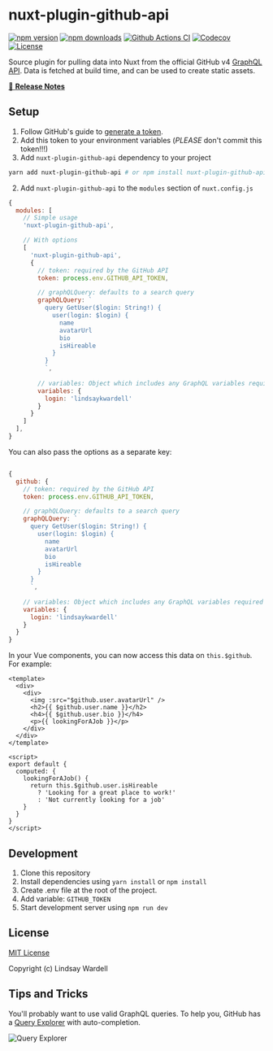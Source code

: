 # nuxt-plugin-github-api

[![npm version][npm-version-src]][npm-version-href]
[![npm downloads][npm-downloads-src]][npm-downloads-href]
[![Github Actions CI][github-actions-ci-src]][github-actions-ci-href]
[![Codecov][codecov-src]][codecov-href]
[![License][license-src]][license-href]

Source plugin for pulling data into Nuxt from the official GitHub v4 [GraphQL API](https://developer.github.com/v4/). Data is fetched at build time, and can be used to create static assets.

[📖 **Release Notes**](./CHANGELOG.md)

## Setup

1. Follow GitHub's guide to [generate a token](https://docs.github.com/en/github/authenticating-to-github/creating-a-personal-access-token).
2. Add this token to your environment variables (_PLEASE_ don't commit this token!!!)
3. Add `nuxt-plugin-github-api` dependency to your project

```bash
yarn add nuxt-plugin-github-api # or npm install nuxt-plugin-github-api
```

2. Add `nuxt-plugin-github-api` to the `modules` section of `nuxt.config.js`

```js
{
  modules: [
    // Simple usage
    'nuxt-plugin-github-api',

    // With options
    [
      'nuxt-plugin-github-api',
      {
        // token: required by the GitHub API
        token: process.env.GITHUB_API_TOKEN,

        // graphQLQuery: defaults to a search query
        graphQLQuery: `
          query GetUser($login: String!) {
            user(login: $login) {
              name
              avatarUrl
              bio
              isHireable
            }
          }
          `,
        
        // variables: Object which includes any GraphQL variables required by your query.
        variables: {
          login: 'lindsaykwardell'
        }
      }
    ]
  ],
}
```

You can also pass the options as a separate key:

```js

{
  github: {
    // token: required by the GitHub API
    token: process.env.GITHUB_API_TOKEN,

    // graphQLQuery: defaults to a search query
    graphQLQuery: `
      query GetUser($login: String!) {
        user(login: $login) {
          name
          avatarUrl
          bio
          isHireable
        }
      }
      `,
    
    // variables: Object which includes any GraphQL variables required by your query.
    variables: {
      login: 'lindsaykwardell'
    }
  }
}

```

In your Vue components, you can now access this data on `this.$github`. For example:

```vue
<template>
  <div>
    <div>
      <img :src="$github.user.avatarUrl" />
      <h2>{{ $github.user.name }}</h2>
      <h4>{{ $github.user.bio }}</h4>
      <p>{{ lookingForAJob }}</p>
    </div>
  </div>
</template>

<script>
export default {
  computed: {
    lookingForAJob() {
      return this.$github.user.isHireable
        ? 'Looking for a great place to work!'
        : 'Not currently looking for a job'
    }
  }
}
</script>
```

## Development

1. Clone this repository
2. Install dependencies using `yarn install` or `npm install`
3. Create .env file at the root of the project.
4. Add variable: `GITHUB_TOKEN`
5. Start development server using `npm run dev`

## License

[MIT License](./LICENSE)

Copyright (c) Lindsay Wardell

## Tips and Tricks

You'll probably want to use valid GraphQL queries. To help you, GitHub has a [Query Explorer](https://developer.github.com/v4/explorer/) with auto-completion.

![Query Explorer](https://user-images.githubusercontent.com/1187476/30273078-69695a10-96c5-11e7-90b8-7dc876cc214a.png)

<!-- Badges -->

[npm-version-src]: https://img.shields.io/npm/v/nuxt-plugin-github-api/latest.svg
[npm-version-href]: https://npmjs.com/package/nuxt-plugin-github-api
[npm-downloads-src]: https://img.shields.io/npm/dt/nuxt-plugin-github-api.svg
[npm-downloads-href]: https://npmjs.com/package/nuxt-plugin-github-api
[github-actions-ci-src]: https://github.com/lindsaykwardell/nuxt-plugin-github-api/workflows/ci/badge.svg
[github-actions-ci-href]: https://github.com/lindsaykwardell/nuxt-plugin-github-api/actions?query=workflow%3Aci
[codecov-src]: https://img.shields.io/codecov/c/github/lindsaykwardell/nuxt-plugin-github-api.svg
[codecov-href]: https://codecov.io/gh/lindsaykwardell/nuxt-plugin-github-api
[license-src]: https://img.shields.io/npm/l/nuxt-plugin-github-api.svg
[license-href]: https://npmjs.com/package/nuxt-plugin-github-api
